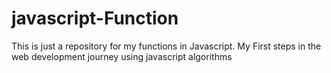 # javascript-Function
This is just a repository for my functions in Javascript.
My First steps in the web development journey using javascript algorithms
